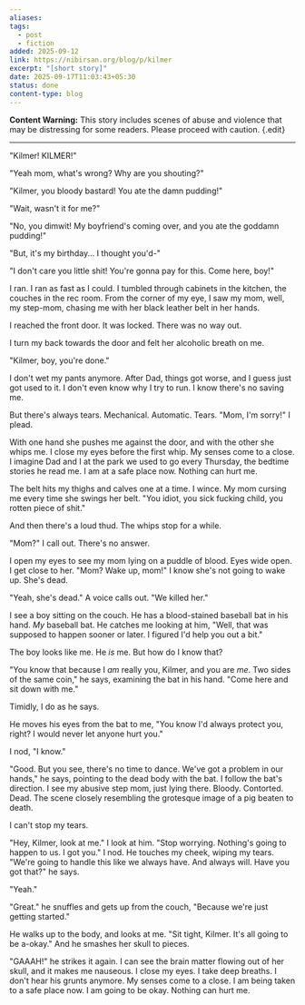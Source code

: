 ```yaml
---
aliases:
tags:
  - post
  - fiction
added: 2025-09-12
link: https://nibirsan.org/blog/p/kilmer
excerpt: "[short story]"
date: 2025-09-17T11:03:43+05:30
status: done
content-type: blog
---
```

**Content Warning:** This story includes scenes of abuse and violence that may be distressing for some readers. Please proceed with caution. {.edit}

---

"Kilmer! KILMER!"

"Yeah mom, what's wrong? Why are you shouting?"

"Kilmer, you bloody bastard! You ate the damn pudding!"

"Wait, wasn't it for me?"

"No, you dimwit! My boyfriend's coming over, and you ate the goddamn pudding!"

"But, it's my birthday... I thought you'd-"

"I don't care you little shit! You're gonna pay for this. Come here, boy!"

I ran. I ran as fast as I could. I tumbled through cabinets in the kitchen, the couches in the rec room. From the corner of my eye, I saw my mom, well,
my step-mom, chasing me with her black leather belt in her hands.

I reached the front door. It was locked. 
There was no way out.

I turn my back towards the door and felt her alcoholic breath on me. 

"Kilmer, boy, you're done."

I don't wet my pants anymore. After Dad, things got worse, and I guess just got used to it. I don't even know why I try to run. I know there's no saving me. 

But there's always tears. Mechanical. Automatic. Tears.
"Mom, I'm sorry!" I plead.

With one hand she pushes me against the door, and with the other she whips me. I close my eyes before the first whip. My senses come to a close. I imagine Dad and I at the park we used to go every Thursday, the bedtime stories he read me. I am at a safe place now. Nothing can hurt me.

The belt hits my thighs and calves one at a time. I wince. My mom cursing me every time she swings her belt. "You idiot, you sick fucking child, you rotten piece of shit."

And then there's a loud thud. The whips stop for a while.

"Mom?" I call out. There's no answer.

I open my eyes to see my mom lying on a puddle of blood. Eyes wide open. I get close to her. "Mom? Wake up, mom!" I know she's not going to wake up. She's dead.

"Yeah, she's dead." A voice calls out. "We killed her."

I see a boy sitting on the couch. He has a blood-stained baseball bat in his hand. *My* baseball bat. He catches me looking at him, "Well, that was supposed to happen sooner or later. I figured I'd help you out a bit."

The boy looks like me. He *is* me. But how do I know that?

"You know that because I *am* really you, Kilmer, and you are *me*. Two sides of the same coin," he says, examining the bat in his hand. "Come here and sit down with me."

Timidly, I do as he says.

He moves his eyes from the bat to me, "You know I'd always protect you, right? I would never let anyone hurt you."

I nod, "I know."

"Good. But you see, there's no time to dance. We've got a problem in our hands," he says, pointing to the dead body with the bat. I follow the bat's direction. I see my abusive step mom, just lying there. Bloody. Contorted. Dead. The scene closely resembling the grotesque image of a pig beaten to death.

I can't stop my tears.

"Hey, Kilmer, look at me." I look at him.
"Stop worrying. Nothing's going to happen to us. I got you." I nod. He touches my cheek, wiping my tears.
"We're going to handle this like we always have. And always will. Have you got that?" he says.

"Yeah." 

"Great." he snuffles and gets up from the couch, "Because we're just getting started."

He walks up to the body, and looks at me.
"Sit tight, Kilmer. It's all going to be a-okay." And he smashes her skull to pieces.

"GAAAH!" he strikes it again. I can see the brain matter flowing out of her skull, and it makes me nauseous. I close my eyes. I take deep breaths. I don't hear his grunts anymore. My senses come to a close. I am being taken to a safe place now. I am going to be okay. Nothing can hurt me.